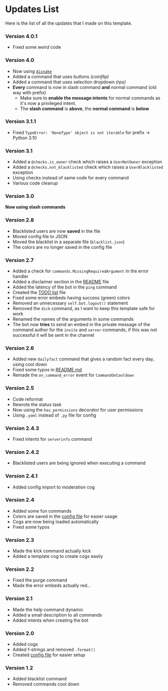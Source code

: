 # Updates List

Here is the list of all the updates that I made on this template.

### Version 4.0.1

* Fixed some *weird* code

### Version 4.0

* Now using [`disnake`](https://docs.disnake.dev)
* Added a command that uses buttons *(coinflip)*
* Added a command that uses selection dropdown *(rps)*
* **Every** command is now in slash command **and** normal command (old way with prefix)
    * Make sure to **enable the message intents** for normal commands as it's now a privileged intent.
    * The **slash command** is **above**, the **normal command** is **below**

### Version  3.1.1

* Fixed `TypeError: 'NoneType' object is not iterable` for prefix -> Python 3.10

### Version 3.1

* Added a `@checks.is_owner` check which raises a `UserNotOwner` exception
* Added a `@checks.not_blacklisted` check which raises a `UserBlacklisted` exception
* Using checks instead of same code for every command
* Various code cleanup

### Version 3.0

**Now using slash commands**

### Version 2.8

* Blacklisted users are now **saved** in the file
* Moved config file to JSON
* Moved the blacklist in a separate file (`blacklist.json`)
* The colors are no longer saved in the config file

### Version 2.7

* Added a check for `commands.MissingRequiredArgument` in the error handler
* Added a disclaimer section in the [README](README.md) file
* Added the latency of the bot in the `ping` command
* Created the [TODO list](TODO.md) file
* Fixed some error embeds having success (green) colors
* Removed an unnecessary `self.bot.logout()` statement
* Removed the `dick` command, as I want to keep this template safe for work
* Renamed the names of the arguments in some commands
* The bot now **tries** to send an embed in the private message of the command author for the `invite` and `server`
  commands, if this was not successful it will be sent in the channel

### Version 2.6

* Added new `dailyfact` command that gives a random fact every day, using cool down
* Fixed some typos in [README.md](README.md)
* Remade the `on_command_error` event for `CommandOnCooldown`

### Version 2.5

* Code reformat
* Rewrote the status task
* Now using the `has_permissions` decorator for user permissions
* Using `.yaml` instead of `.py` file for config

### Version 2.4.3

* Fixed intents for `serverinfo` command

### Version 2.4.2

* Blacklisted users are being ignored when executing a command

### Version 2.4.1

* Added config import to moderation cog

### Version 2.4

* Added some fun commands
* Colors are saved in the [config file](config.json) for easier usage
* Cogs are now being loaded automatically
* Fixed some typos

### Version 2.3

* Made the kick command actually kick
* Added a template cog to create cogs easily

### Version 2.2

* Fixed the purge command
* Made the error embeds actually red...

### Version 2.1

* Made the help command dynamic
* Added a small description to all commands
* Added intents when creating the bot

### Version 2.0

* Added cogs
* Added f-strings and removed `.format()`
* Created [config file](config.json) for easier setup

### Version 1.2

* Added blacklist command
* Removed commands cool down